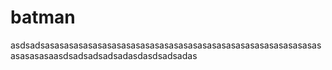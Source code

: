 # batman


asdsadsasasasasasasasasasasasasasasasasasasasasasasasasasasasasasasasasasaasdsadsadsadsadasdasdsadsadas
